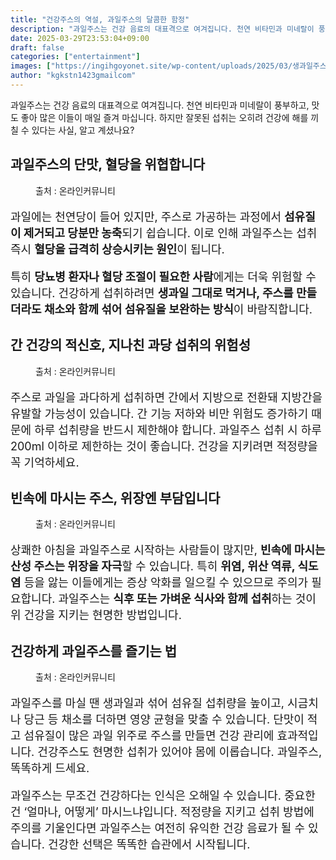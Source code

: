 ```yaml
---
title: "건강주스의 역설, 과일주스의 달콤한 함정"
description: "과일주스는 건강 음료의 대표격으로 여겨집니다. 천연 비타민과 미네랄이 풍부하고, 맛도 좋아 많은 이들이 매일 즐겨 마십니다. 하지만 잘못된 섭취는 오히려 건강에 해를 끼칠 수 있다는 사실, 알고 계셨나요?"
date: 2025-03-29T23:53:04+09:00
draft: false
categories: ["entertainment"]
images: ["https://ingihgoyonet.site/wp-content/uploads/2025/03/생과일주스-1024x683.jpg", "https://ingihgoyonet.site/wp-content/uploads/2025/03/과일주스당-1024x683.jpg", "https://ingihgoyonet.site/wp-content/uploads/2025/03/위장장애원인-1024x678.jpg", "https://ingihgoyonet.site/wp-content/uploads/2025/03/생과일주스효능-1024x683.jpg"]
author: "kgkstn1423gmailcom"
---
```


<p>과일주스는 건강 음료의 대표격으로 여겨집니다. 천연 비타민과 미네랄이 풍부하고, 맛도 좋아 많은 이들이 매일 즐겨 마십니다. 하지만 잘못된 섭취는 오히려 건강에 해를 끼칠 수 있다는 사실, 알고 계셨나요? </p> <h2 >과일주스의 단맛, 혈당을 위협합니다</h2> <figure ><img src="https://ingihgoyonet.site/wp-content/uploads/2025/03/생과일주스-1024x683.jpg" alt="" style="aspect-ratio:16/9;object-fit:cover"/><figcaption >출처 : 온라인커뮤니티</figcaption></figure> <p style="font-size:18px">과일에는 천연당이 들어 있지만, 주스로 가공하는 과정에서 <strong>섬유질이 제거되고 당분만 농축</strong>되기 쉽습니다. 이로 인해 과일주스는 섭취 즉시 <strong>혈당을 급격히 상승시키는 원인</strong>이 됩니다. </p> <p style="font-size:18px">특히 <strong>당뇨병 환자나 혈당 조절이 필요한 사람</strong>에게는 더욱 위험할 수 있습니다. 건강하게 섭취하려면 <strong>생과일 그대로 먹거나, 주스를 만들더라도 채소와 함께 섞어 섬유질을 보완하는 방식</strong>이 바람직합니다.</p> <h2 >간 건강의 적신호, 지나친 과당 섭취의 위험성</h2> <figure ><img src="https://ingihgoyonet.site/wp-content/uploads/2025/03/과일주스당-1024x683.jpg" alt="" style="aspect-ratio:16/9;object-fit:cover"/><figcaption >출처 : 온라인커뮤니티</figcaption></figure> <p style="font-size:18px">주스로 과일을 과다하게 섭취하면 간에서 지방으로 전환돼 지방간을 유발할 가능성이 있습니다. 간 기능 저하와 비만 위험도 증가하기 때문에 하루 섭취량을 반드시 제한해야 합니다. 과일주스 섭취 시 하루 200ml 이하로 제한하는 것이 좋습니다. 건강을 지키려면 적정량을 꼭 기억하세요.</p> <h2 >빈속에 마시는 주스, 위장엔 부담입니다</h2> <figure ><img src="https://ingihgoyonet.site/wp-content/uploads/2025/03/위장장애원인-1024x678.jpg" alt="" style="aspect-ratio:16/9;object-fit:cover"/><figcaption >출처 : 온라인커뮤니티</figcaption></figure> <p style="font-size:18px">상쾌한 아침을 과일주스로 시작하는 사람들이 많지만, <strong>빈속에 마시는 산성 주스는 위장을 자극</strong>할 수 있습니다. 특히 <strong>위염, 위산 역류, 식도염</strong> 등을 앓는 이들에게는 증상 악화를 일으킬 수 있으므로 주의가 필요합니다. 과일주스는 <strong>식후 또는 가벼운 식사와 함께 섭취</strong>하는 것이 위 건강을 지키는 현명한 방법입니다.</p> <h2 >건강하게 과일주스를 즐기는 법</h2> <figure ><img src="https://ingihgoyonet.site/wp-content/uploads/2025/03/생과일주스효능-1024x683.jpg" alt="" style="aspect-ratio:16/9;object-fit:cover"/><figcaption >출처 : 온라인커뮤니티</figcaption></figure> <p style="font-size:18px">과일주스를 마실 땐 생과일과 섞어 섬유질 섭취량을 높이고, 시금치나 당근 등 채소를 더하면 영양 균형을 맞출 수 있습니다. 단맛이 적고 섬유질이 많은 과일 위주로 주스를 만들면 건강 관리에 효과적입니다. 건강주스도 현명한 섭취가 있어야 몸에 이롭습니다. 과일주스, 똑똑하게 드세요.</p> <p style="font-size:18px">과일주스는 무조건 건강하다는 인식은 오해일 수 있습니다. 중요한 건 ‘얼마나, 어떻게’ 마시느냐입니다. 적정량을 지키고 섭취 방법에 주의를 기울인다면 과일주스는 여전히 유익한 건강 음료가 될 수 있습니다. 건강한 선택은 똑똑한 습관에서 시작됩니다.</p>